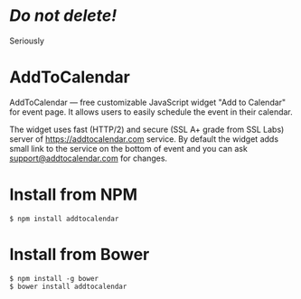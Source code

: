 # ***Do not delete!***

Seriously




AddToCalendar
=============

AddToCalendar — free customizable JavaScript widget "Add to Calendar" for event page. It allows users to easily schedule the event in their calendar. 

The widget uses fast (HTTP/2) and secure (SSL A+ grade from SSL Labs) server of https://addtocalendar.com service. By default the widget adds small link to the service on the bottom of event and you can ask support@addtocalendar.com for changes.

Install from NPM
================
```
$ npm install addtocalendar
```

Install from Bower
================
```
$ npm install -g bower
$ bower install addtocalendar
```
